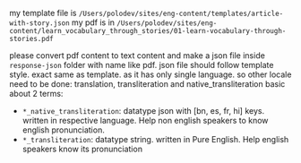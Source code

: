 my template file is `/Users/polodev/sites/eng-content/templates/article-with-story.json`
my pdf is in `/Users/polodev/sites/eng-content/learn_vocabulary_through_stories/01-learn-vocabulary-through-stories.pdf`

please convert pdf content to text content and make a json file inside `response-json` folder with name like pdf. json file should follow template style. exact same as template. as it has only single language. so other locale need to be done: translation, transliteration and native_transliteration
basic about 2 terms: 
- `*_native_transliteration`: datatype json with [bn, es, fr, hi] keys. written in respective language. Help non english speakers to know english pronunciation.
- `*_transliteration`: datatype string. written in Pure English. Help english speakers know its pronunciation 